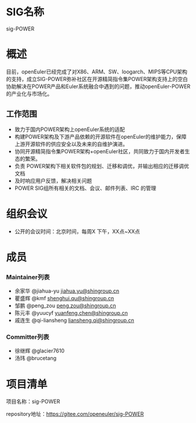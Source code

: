 
# SIG名称

sig-POWER

# 概述

   目前，openEuler已经完成了对X86、ARM、SW、loogarch、MIPS等CPU架构的支持，成立SIG-POWER弥补社区在开源精简指令集POWER架构支持上的空白
协助解决在POWER产品和Euler系统融合中遇到的问题，推动openEuler-POWER的产业化与市场化。

## 工作范围

- 致力于国内POWER架构上openEuler系统的适配
- 构建POWER架构及下游产品依赖的开源软件在openEuler的维护能力，保障上游开源软件的供应安全以及未来的自维护演进。
- 协同开源精简指令集POWER架构+openEuler社区，共同致力于国内开发者生态的繁荣。
- 负责 POWER架构下相关软件包的规划、迁移和调优，并输出相应的迁移调优文档
- 及时响应用户反馈，解决相关问题
- POWER SIG组所有相关的文档、会议、邮件列表、IRC 的管理


# 组织会议

- 公开的会议时间：北京时间，每周X 下午，XX点~XX点

# 成员


### Maintainer列表

- 余家华 @jiahua-yu  	        jiahua.yu@shingroup.cn
- 瞿盛辉 @kmf                  shenghui.qu@shingroup.cn
- 邹鹏 @peng_zou  	        peng.zou@shingroup.cn
- 陈元丰 @yuucyf  	        yuanfeng.chen@shingroup.cn
- 戚连生 @qi-liansheng  	        liansheng.qi@shingroup.cn


### Committer列表

- 徐继辉 @glacier7610           
- 汤玮 @brucetang               


# 项目清单


项目名称：sig-POWER

repository地址：https://gitee.com/openeuler/sig-POWER
